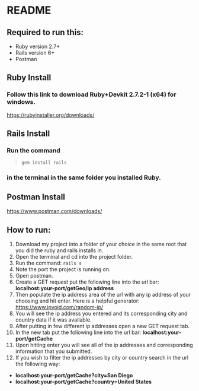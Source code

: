 # README

## Required to run this:
- Ruby version 2.7+
- Rails version 6+
- Postman

## Ruby Install
### Follow this link to download Ruby+Devkit 2.7.2-1 (x64) for windows.
https://rubyinstaller.org/downloads/

## Rails Install
### Run the command
> `gem install rails`
### in the terminal in the same folder you installed Ruby.

## Postman Install
https://www.postman.com/downloads/

## How to run:
1. Download my project into a folder of your choice in the same root that you did the ruby and rails installs in.
2. Open the terminal and cd into the project folder.
3. Run the command: `rails s`
4. Note the port the project is running on.
5. Open postman.
6. Create a GET request put the following line into the url bar:
**localhost:your-port/getGeo/ip address**
7. Then populate the ip address area of the url with any ip address of your choosing and hit enter.
Here is a helpful generator: https://www.ipvoid.com/random-ip/
8. You will see the ip address you entered and its corresponding city and country data if it was available.
9. After putting in few different ip addresses open a new GET request tab.
10. In the new tab put the following line into the url bar:
**localhost:your-port/getCache**
11. Upon hitting enter you will see all of the ip addresses and corresponding information that you submitted.
12. If you wish to filter the ip addresses by city or country search in the url the following way:
- **localhost:your-port/getCache?city=San Diego**
- **localhost:your-port/getCache?country=United States**


